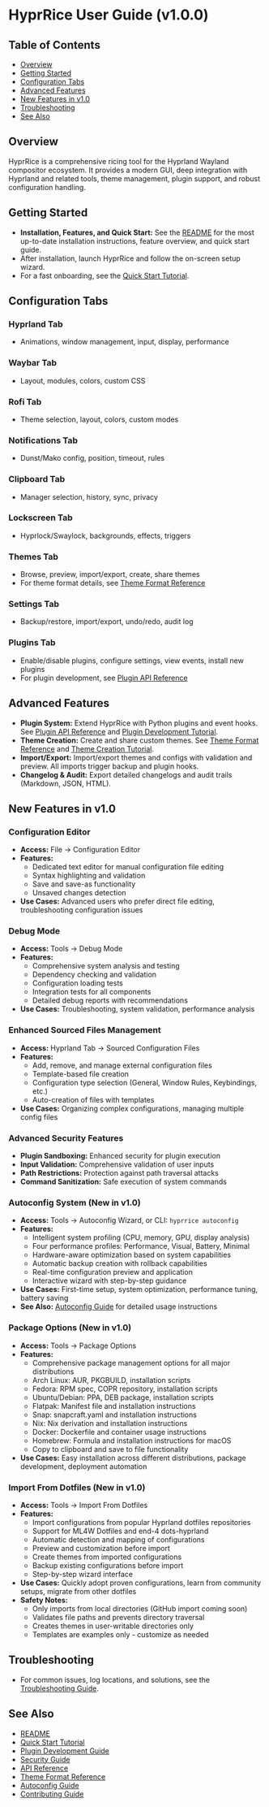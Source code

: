 # HyprRice User Guide (v1.0.0)

## Table of Contents
- [Overview](#overview)
- [Getting Started](#getting-started)
- [Configuration Tabs](#configuration-tabs)
- [Advanced Features](#advanced-features)
- [New Features in v1.0](#new-features-in-v10)
- [Troubleshooting](#troubleshooting)
- [See Also](#see-also)

## Overview
HyprRice is a comprehensive ricing tool for the Hyprland Wayland compositor ecosystem. It provides a modern GUI, deep integration with Hyprland and related tools, theme management, plugin support, and robust configuration handling.

## Getting Started
- **Installation, Features, and Quick Start:** See the [README](../README.md) for the most up-to-date installation instructions, feature overview, and quick start guide.
- After installation, launch HyprRice and follow the on-screen setup wizard.
- For a fast onboarding, see the [Quick Start Tutorial](tutorials/quick_start.md).

## Configuration Tabs

### Hyprland Tab
- Animations, window management, input, display, performance

### Waybar Tab
- Layout, modules, colors, custom CSS

### Rofi Tab
- Theme selection, layout, colors, custom modes

### Notifications Tab
- Dunst/Mako config, position, timeout, rules

### Clipboard Tab
- Manager selection, history, sync, privacy

### Lockscreen Tab
- Hyprlock/Swaylock, backgrounds, effects, triggers

### Themes Tab
- Browse, preview, import/export, create, share themes
- For theme format details, see [Theme Format Reference](reference/theme_format.md)

### Settings Tab
- Backup/restore, import/export, undo/redo, audit log

### Plugins Tab
- Enable/disable plugins, configure settings, view events, install new plugins
- For plugin development, see [Plugin API Reference](reference/plugin_api.md)

## Advanced Features
- **Plugin System:** Extend HyprRice with Python plugins and event hooks. See [Plugin API Reference](reference/plugin_api.md) and [Plugin Development Tutorial](tutorials/plugin_development.md).
- **Theme Creation:** Create and share custom themes. See [Theme Format Reference](reference/theme_format.md) and [Theme Creation Tutorial](tutorials/theme_creation.md).
- **Import/Export:** Import/export themes and configs with validation and preview. All imports trigger backup and plugin hooks.
- **Changelog & Audit:** Export detailed changelogs and audit trails (Markdown, JSON, HTML).

## New Features in v1.0

### Configuration Editor
- **Access:** File → Configuration Editor
- **Features:** 
  - Dedicated text editor for manual configuration file editing
  - Syntax highlighting and validation
  - Save and save-as functionality
  - Unsaved changes detection
- **Use Cases:** Advanced users who prefer direct file editing, troubleshooting configuration issues

### Debug Mode
- **Access:** Tools → Debug Mode
- **Features:**
  - Comprehensive system analysis and testing
  - Dependency checking and validation
  - Configuration loading tests
  - Integration tests for all components
  - Detailed debug reports with recommendations
- **Use Cases:** Troubleshooting, system validation, performance analysis

### Enhanced Sourced Files Management
- **Access:** Hyprland Tab → Sourced Configuration Files
- **Features:**
  - Add, remove, and manage external configuration files
  - Template-based file creation
  - Configuration type selection (General, Window Rules, Keybindings, etc.)
  - Auto-creation of files with templates
- **Use Cases:** Organizing complex configurations, managing multiple config files

### Advanced Security Features
- **Plugin Sandboxing:** Enhanced security for plugin execution
- **Input Validation:** Comprehensive validation of user inputs
- **Path Restrictions:** Protection against path traversal attacks
- **Command Sanitization:** Safe execution of system commands

### Autoconfig System (New in v1.0)
- **Access:** Tools → Autoconfig Wizard, or CLI: `hyprrice autoconfig`
- **Features:**
  - Intelligent system profiling (CPU, memory, GPU, display analysis)
  - Four performance profiles: Performance, Visual, Battery, Minimal
  - Hardware-aware optimization based on system capabilities
  - Automatic backup creation with rollback capabilities
  - Real-time configuration preview and application
  - Interactive wizard with step-by-step guidance
- **Use Cases:** First-time setup, system optimization, performance tuning, battery saving
- **See Also:** [Autoconfig Guide](../AUTOCONFIG_GUIDE.md) for detailed usage instructions

### Package Options (New in v1.0)
- **Access:** Tools → Package Options
- **Features:**
  - Comprehensive package management options for all major distributions
  - Arch Linux: AUR, PKGBUILD, installation scripts
  - Fedora: RPM spec, COPR repository, installation scripts
  - Ubuntu/Debian: PPA, DEB package, installation scripts
  - Flatpak: Manifest file and installation instructions
  - Snap: snapcraft.yaml and installation instructions
  - Nix: Nix derivation and installation instructions
  - Docker: Dockerfile and container usage instructions
  - Homebrew: Formula and installation instructions for macOS
  - Copy to clipboard and save to file functionality
- **Use Cases:** Easy installation across different distributions, package development, deployment automation

### Import From Dotfiles (New in v1.0)
- **Access:** Tools → Import From Dotfiles
- **Features:**
  - Import configurations from popular Hyprland dotfiles repositories
  - Support for ML4W Dotfiles and end-4 dots-hyprland
  - Automatic detection and mapping of configurations
  - Preview and customization before import
  - Create themes from imported configurations
  - Backup existing configurations before import
  - Step-by-step wizard interface
- **Use Cases:** Quickly adopt proven configurations, learn from community setups, migrate from other dotfiles
- **Safety Notes:** 
  - Only imports from local directories (GitHub import coming soon)
  - Validates file paths and prevents directory traversal
  - Creates themes in user-writable directories only
  - Templates are examples only - customize as needed

## Troubleshooting
- For common issues, log locations, and solutions, see the [Troubleshooting Guide](howto/troubleshooting.md).

## See Also
- [README](../README.md)
- [Quick Start Tutorial](tutorials/quick_start.md)
- [Plugin Development Guide](plugins.md)
- [Security Guide](security.md)
- [API Reference](api.md)
- [Theme Format Reference](reference/theme_format.md)
- [Autoconfig Guide](../AUTOCONFIG_GUIDE.md)
- [Contributing Guide](development/contributing.md) 
